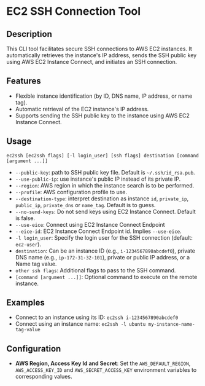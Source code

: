 # EC2 SSH Connection Tool
## Description
This CLI tool facilitates secure SSH connections to AWS EC2 instances. It automatically retrieves the instance's IP address, sends the SSH public key using AWS EC2 Instance Connect, and initiates an SSH connection.

## Features
- Flexible instance identification (by ID, DNS name, IP address, or name tag).
- Automatic retrieval of the EC2 instance's IP address.
- Supports sending the SSH public key to the instance using AWS EC2 Instance Connect.

## Usage
```
ec2ssh [ec2ssh flags] [-l login_user] [ssh flags] destination [command [argument ...]]
```
- `--public-key`: path to SSH public key file. Default is `~/.ssh/id_rsa.pub`.
- `--use-public-ip`: use instance's public IP instead of its private IP.
- `--region`: AWS region in which the instance search is to be performed.
- `--profile`: AWS configuration profile to use.
- `--destination-type`: interpret destination as instance `id`, `private_ip`, `public_ip`, `private_dns` or `name_tag`. Default is to guess.
- `--no-send-keys`: Do not send keys using EC2 Instance Connect. Default is false.
- `--use-eice`: Connect using EC2 Instance Connect Endpoint
- `--eice-id`: EC2 Instance Connect Endpoint id. Implies `--use-eice`.
- `-l login_user`: Specify the login user for the SSH connection (default: `ec2-user`).
- `destination`: Can be an instance ID (e.g., `i-1234567890abcdef0`), private DNS name (e.g., `ip-172-31-32-101`), private or public IP address, or a Name tag value.
- `other ssh flags`: Additional flags to pass to the SSH command.
- `[command [argument ...]]`: Optional command to execute on the remote instance.

## Examples
- Connect to an instance using its ID: `ec2ssh i-1234567890abcdef0`
- Connect using an instance name: `ec2ssh -l ubuntu my-instance-name-tag-value`

## Configuration
- **AWS Region, Access Key Id and Secret**: Set the `AWS_DEFAULT_REGION`, `AWS_ACCESS_KEY_ID` and `AWS_SECRET_ACCESS_KEY` environment variables to corresponding values.
